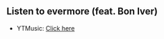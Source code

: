 ## Listen to evermore (feat. Bon Iver)
- YTMusic: [Click here](https://music.youtube.com/watch?v=2Ez9LcaTMeU)